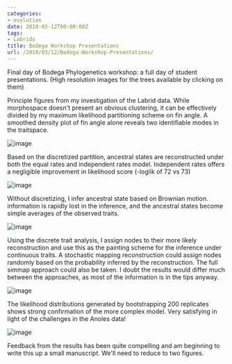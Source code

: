 ```yaml
---
categories:
- evolution
date: 2010-03-12T00:00:00Z
tags:
- Labrids
title: Bodega Workshop Presentations
url: /2010/03/12/Bodega-Workshop-Presentations/
---
```


Final day of Bodega Phylogenetics workshop: a full day of student
presentations. (High resolution images for the trees available by
clicking on them)

Principle figures from my investigation of the Labrid data. While
morphospace doesn't present an obvious clustering, it can be effectively
divided by my maximum likelihood partitioning scheme on fin angle. A
smoothed density plot of fin angle alone reveals two identifiable modes
in the traitspace.

![image](http://openwetware.org/images/7/71/2_data.png)

Based on the discretized partition, ancestral states are reconstructed
under both the equal rates and independent rates model. Independent
rates offers a negligible improvement in likelihood score (-loglik of 72
vs 73)

![image](http://openwetware.org/images/thumb/9/90/3_discrete.png/480px-3_discrete.png)

Without discretizing, I infer ancestral state based on Brownian motion.
information is rapidly lost in the inference, and the ancestral states
become simple averages of the observed traits.

![image](http://openwetware.org/images/thumb/5/52/4_cts.png/480px-4_cts.png)

Using the discrete trait analysis, I assign nodes to their more likely
reconstruction and use this as the painting scheme for the inference
under continuous traits. A stochastic mapping reconstruction could
assign nodes randomly based on the probability inferred by the
reconstruction. The full simmap approach could also be taken. I doubt
the results would differ much between the approaches, as most of the
information is in the tips anyway.

![image](http://openwetware.org/images/thumb/3/37/5_painted.png/480px-5_painted.png)

The likelihood distributions generated by bootstrapping 200 replicates
shows strong confirmation of the more complex model. Very satisfying in
light of the challenges in the Anoles data!

![image](http://openwetware.org/images/7/7b/6_boot.png)

Feedback from the results has been quite compelling and am beginning to
write this up a small manuscript. We'll need to reduce to two figures.
